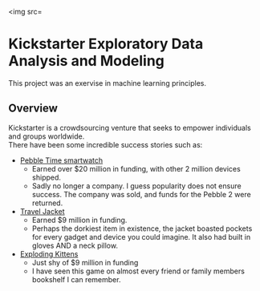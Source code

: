 <img src=

# Kickstarter Exploratory Data Analysis and Modeling
This project was an exervise in machine learning principles.

## Overview
Kickstarter is a crowdsourcing venture that seeks to empower individuals and groups worldwide.  
There have been some incredible success stories such as:
- [Pebble Time smartwatch](https://www.kickstarter.com/projects/getpebble/pebble-time-awesome-smartwatch-no-compromises)
  - Earned over $20 million in funding, with other 2 million devices shipped. 
  - Sadly no longer a company.  I guess popularity does not ensure success. The company was sold, and funds for the Pebble 2 were returned.
- [Travel Jacket](https://www.baubax.com/)
  - Earned $9 million in funding.
  - Perhaps the dorkiest item in existence, the jacket boasted pockets for every gadget and device you could imagine.  It also had built in gloves AND a neck pillow.
- [Exploding Kittens](https://explodingkittens.com/)
  - Just shy of $9 million in funding
  - I have seen this game on almost every friend or family members bookshelf I can remember.
